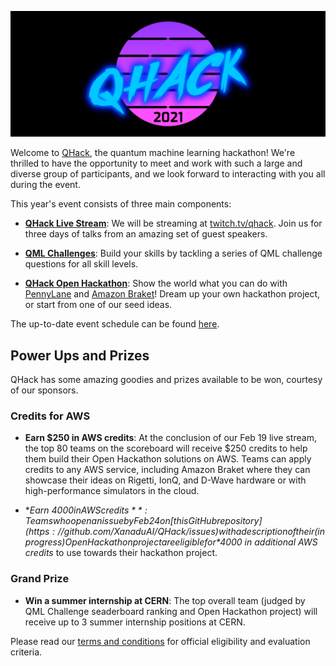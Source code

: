 ![image](img/qhack-banner.png)

Welcome to [QHack](https://qhack.ai), the quantum machine learning hackathon! We're thrilled to have the opportunity to meet and work with such a large and diverse group of participants, and we look forward to interacting with you all during the event.

This year's event consists of three main components:

- **[QHack Live Stream](https://twitch.tv/qhack)**: We will be streaming at [twitch.tv/qhack](https://twitch.tv/qhack). Join us for three days of talks from an amazing set of guest speakers. 

- **[QML Challenges](QML_Challenges.md)**: Build your skills by tackling a series of QML challenge questions for all skill levels. 

- **[QHack Open Hackathon](Open_Hackathon.md)**: Show the world what you can do with [PennyLane](https://pennylane.ai) and [Amazon Braket](https://aws.amazon.com/braket/)! Dream up your own hackathon project, or start from one of our seed ideas. 

The up-to-date event schedule can be found [here](https://qhack.ai/schedule.html).

## Power Ups and Prizes

QHack has some amazing goodies and prizes available to be won, courtesy of our sponsors.

### Credits for AWS

- **Earn $250 in AWS credits**: At the conclusion of our Feb 19 live stream, the top 80 teams on the scoreboard will receive $250 credits to help them build their Open Hackathon solutions on AWS. Teams can apply credits to any AWS service, including Amazon Braket where they can showcase their ideas on Rigetti, IonQ, and D-Wave hardware or with high-performance simulators in the cloud.

- **Earn $4000 in AWS credits**: Teams who open an issue by Feb 24 on [this GitHub repository](https://github.com/XanaduAI/QHack/issues) with a description of their (in progress) Open Hackathon project are eligible for *$4000 in additional AWS credits* to use towards their hackathon project.

### Grand Prize

- **Win a summer internship at CERN**: The top overall team (judged by QML Challenge seaderboard ranking and Open Hackathon project) will receive up to 3 summer internship positions at CERN. 

Please read our [terms and conditions](https://qhack.ai/terms_and_conditions_2021.html) for official eligibility and evaluation criteria.
